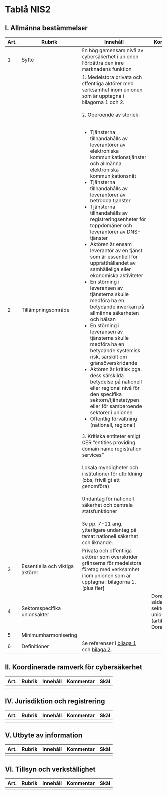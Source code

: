 # Tablå NIS2

## I. Allmänna bestämmelser

|   Art.  |   Rubrik  |   Innehåll  |   Kommentar  |   Skäl  |
|---|---|---|---|---|
|   1  |   Syfte  |   En hög gemensam nivå av cybersäkerhet i unionen  Förbättra den inre marknadens funktion |     |     |
|   2  |   Tillämpningsområde  | 1. Medelstora privata och offentliga aktörer med verksamhet inom unionen som är upptagna i bilagorna 1 och 2.<br/><br/>  2. Oberoende av storlek:  <br/><br/> <ul><li>Tjänsterna tillhandahålls av leverantörer av elektroniska kommunikationstjänster och allmänna elektroniska kommunikationsnät</li><li>Tjänsterna tillhandahålls av leverantörer av betrodda tjänster</li><li>Tjänsterna tillhandahålls av registreringsenheter för toppdomäner och leverantörer av DNS-tjänster</li><li>Aktören är ensam leverantör av en tjänst som är essentiell för upprätthållandet av samhälleliga eller ekonomiska aktiviteter</li><li>En störning i leveransen av tjänsterna skulle medföra ha en betydande inverkan på allmänna säkerheten och hälsan</li><li>En störning i leveransen av tjänsterna skulle medföra ha en betydande systemisk risk, särskilt om gränsöverskridande</li><li>Aktören är kritisk pga. dess särskilda betydelse på nationell eller regional nivå för den specifika sektorn/tjänstetypen eller för samberoende sektorer i unionen</li><li>Offentlig förvaltning (nationell, regional)</li></ul>3. Kritiska entiteter enligt CER   ”entities providing domain name registration services”<br/><br/>Lokala myndigheter och institutioner för utbildning (obs, frivilligt att genomföra)<br/><br/>Undantag för nationell säkerhet och centrala statsfunktioner<br/><br/>Se pp. 7-11 ang. ytterligare undantag på temat nationell säkerhet och liknande.  |   |   7 (gränsvärden)<br/><br/>8-11 (om vissa undantag)<br/><br/>12 (post och kurir)<br/><br/>16 (partnerföretag)<br/><br/>20 (små och mikroföretag)  |
|   3  |   Essentiella och viktiga aktörer  |     Privata och offentliga aktörer som överskrider gränserna för medelstora företag med verksamhet inom unionen som är upptagna i bilagorna 1.   [plus fler]   |     |   15, 17 (tidigare identifierade), 18 (lista), 19 (rapportering av antal m.m.)  |
|   4  |   Sektorsspecifika unionsakter  |     |   Dora är en sådan sektorspecifik unionsakt (artikel 1.2 Dora).  |   22-27, 28 (Dora), 29 (flyg)  |
|   5  |   Minimumharmonisering  |     |     |     |
|   6  |   Definitioner  |   Se referenser i [bilaga 1](bilaga-1-högst-kritiska-sektorer.md) och [bilaga 2](bilaga-2-andra-kritiska-sektorer.md).  |     |     |

## II. Koordinerade ramverk för cybersäkerhet

|   Art.  |   Rubrik  |   Innehåll  |   Kommentar  |   Skäl  |
|---|---|---|---|---|
|   |   |   |   |   |

## IV. Jurisdiktion och registrering

|   Art.  |   Rubrik  |   Innehåll  |   Kommentar  |   Skäl  |
|---|---|---|---|---|
|   |   |   |   |   |

## V. Utbyte av information

|   Art.  |   Rubrik  |   Innehåll  |   Kommentar  |   Skäl  |
|---|---|---|---|---|
|   |   |   |   |   |

## VI. Tillsyn och verkställighet

|   Art.  |   Rubrik  |   Innehåll  |   Kommentar  |   Skäl  |
|---|---|---|---|---|
|   |   |   |   |   |
